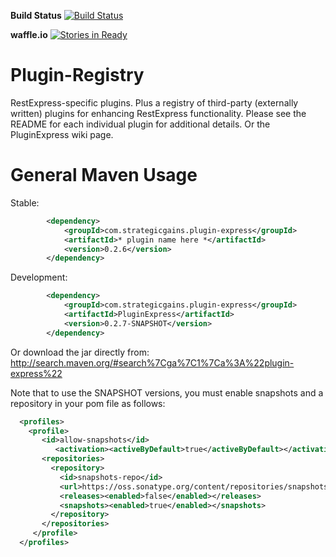 **Build Status** [![Build Status](https://buildhive.cloudbees.com/job/RestExpress/job/PluginExpress/badge/icon)](https://buildhive.cloudbees.com/job/RestExpress/job/PluginExpress/)

**waffle.io** [![Stories in Ready](https://badge.waffle.io/RestExpress/PluginExpress.png?label=ready)](https://waffle.io/RestExpress/PluginExpress)

Plugin-Registry
===============

RestExpress-specific plugins.  Plus a registry of third-party (externally written) plugins for enhancing RestExpress functionality.
Please see the README for each individual plugin for additional details.  Or the PluginExpress wiki page.

General Maven Usage
===================
Stable:
```xml
		<dependency>
			<groupId>com.strategicgains.plugin-express</groupId>
			<artifactId>* plugin name here *</artifactId>
			<version>0.2.6</version>
		</dependency>
```
Development:
```xml
		<dependency>
			<groupId>com.strategicgains.plugin-express</groupId>
			<artifactId>PluginExpress</artifactId>
			<version>0.2.7-SNAPSHOT</version>
		</dependency>
```
Or download the jar directly from: 
http://search.maven.org/#search%7Cga%7C1%7Ca%3A%22plugin-express%22

Note that to use the SNAPSHOT versions, you must enable snapshots and a repository in your pom file as follows:
```xml
  <profiles>
    <profile>
       <id>allow-snapshots</id>
          <activation><activeByDefault>true</activeByDefault></activation>
       <repositories>
         <repository>
           <id>snapshots-repo</id>
           <url>https://oss.sonatype.org/content/repositories/snapshots</url>
           <releases><enabled>false</enabled></releases>
           <snapshots><enabled>true</enabled></snapshots>
         </repository>
       </repositories>
     </profile>
  </profiles>
```
